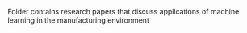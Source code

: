 Folder contains research papers that discuss applications of machine learning in the manufacturing environment
